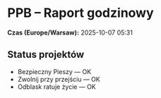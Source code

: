 # PPB – Raport godzinowy
**Czas (Europe/Warsaw):** 2025-10-07 05:31

## Status projektów
- Bezpieczny Pieszy — OK
- Zwolnij przy przejściu — OK
- Odblask ratuje życie — OK

